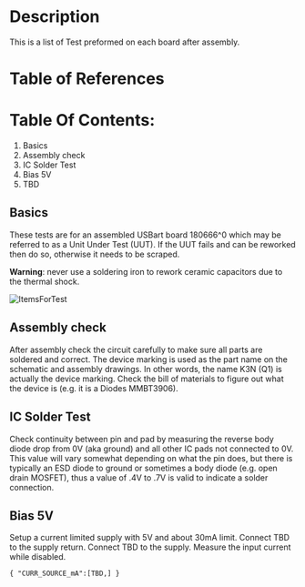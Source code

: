 # Description

This is a list of Test preformed on each board after assembly.

# Table of References


# Table Of Contents:

1. Basics
2. Assembly check
3. IC Solder Test
4. Bias 5V
5. TBD


## Basics

These tests are for an assembled USBart board 180666^0 which may be referred to as a Unit Under Test (UUT). If the UUT fails and can be reworked then do so, otherwise it needs to be scraped. 

__Warning__: never use a soldering iron to rework ceramic capacitors due to the thermal shock.

![ItemsForTest](./180666_ItemsUsedForTest.jpg "Items used for test")

## Assembly check

After assembly check the circuit carefully to make sure all parts are soldered and correct. The device marking is used as the part name on the schematic and assembly drawings.  In other words, the name K3N (Q1) is actually the device marking. Check the bill of materials to figure out what the device is (e.g. it is a Diodes MMBT3906).


## IC Solder Test

Check continuity between pin and pad by measuring the reverse body diode drop from 0V (aka ground) and all other IC pads not connected to 0V. This value will vary somewhat depending on what the pin does, but there is typically an ESD diode to ground or sometimes a body diode (e.g. open drain MOSFET), thus a value of .4V to .7V is valid to indicate a solder connection. 


## Bias 5V

Setup a current limited supply with 5V and about 30mA limit. Connect TBD to the supply return. Connect TBD to the supply. Measure the input current while disabled.

``` 
{ "CURR_SOURCE_mA":[TBD,] }
``` 
